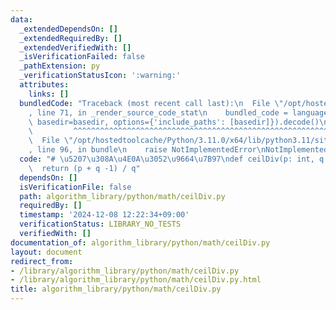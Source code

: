 ```yaml
---
data:
  _extendedDependsOn: []
  _extendedRequiredBy: []
  _extendedVerifiedWith: []
  _isVerificationFailed: false
  _pathExtension: py
  _verificationStatusIcon: ':warning:'
  attributes:
    links: []
  bundledCode: "Traceback (most recent call last):\n  File \"/opt/hostedtoolcache/Python/3.11.0/x64/lib/python3.11/site-packages/onlinejudge_verify/documentation/build.py\"\
    , line 71, in _render_source_code_stat\n    bundled_code = language.bundle(stat.path,\
    \ basedir=basedir, options={'include_paths': [basedir]}).decode()\n          \
    \         ^^^^^^^^^^^^^^^^^^^^^^^^^^^^^^^^^^^^^^^^^^^^^^^^^^^^^^^^^^^^^^^^^^^^^^^^^^^^^^^^^\n\
    \  File \"/opt/hostedtoolcache/Python/3.11.0/x64/lib/python3.11/site-packages/onlinejudge_verify/languages/python.py\"\
    , line 96, in bundle\n    raise NotImplementedError\nNotImplementedError\n"
  code: "# \u5207\u308A\u4E0A\u3052\u9664\u7B97\ndef ceilDiv(p: int, q: int) -> int:\n\
    \  return (p + q -1) / q"
  dependsOn: []
  isVerificationFile: false
  path: algorithm_library/python/math/ceilDiv.py
  requiredBy: []
  timestamp: '2024-12-08 12:22:34+09:00'
  verificationStatus: LIBRARY_NO_TESTS
  verifiedWith: []
documentation_of: algorithm_library/python/math/ceilDiv.py
layout: document
redirect_from:
- /library/algorithm_library/python/math/ceilDiv.py
- /library/algorithm_library/python/math/ceilDiv.py.html
title: algorithm_library/python/math/ceilDiv.py
---
```

